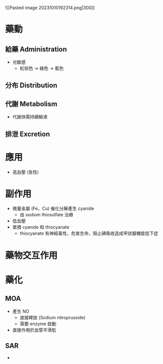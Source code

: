 ![[Pasted image 20231010192314.png|300]]
# 藥動
## 給藥 Administration
- 光敏感
	- 紅棕色 $\rightarrow$ 綠色 $\rightarrow$ 藍色
## 分布 Distribution
## 代謝 Metabolism
- 代謝快需持續輸液
## 排泄 Excretion
# 應用
- 高血壓 (急性)
# 副作用
- 微量金屬 (Fe，Cu) 催化分解產生 cyanide
	- 由 sodium thiosulfate 治療
- 低血壓
- 累積 cyanide 和 thiocyanate
	- thiocyanate 有神經毒性，危害生命，阻止碘吸收造成甲狀腺機能低下症
# 藥物交互作用
# 藥化
## MOA
- 產生 NO
	- 直接釋放 (Sodium nitroprusside)
	- 需要 enzyme 啟動
- 直接作用於血管平滑肌
## SAR
- 

